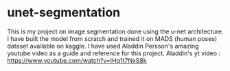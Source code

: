 # unet-segmentation
This is my project on image segmentation done using the u-net architecture. I have built the model from scratch and trained it on MADS (human poses) dataset available on kaggle. I have used Aladdin Persson's amazing youtube video as a guide and reference for this project.
Aladdin's yt video : https://www.youtube.com/watch?v=IHq1t7NxS8k
